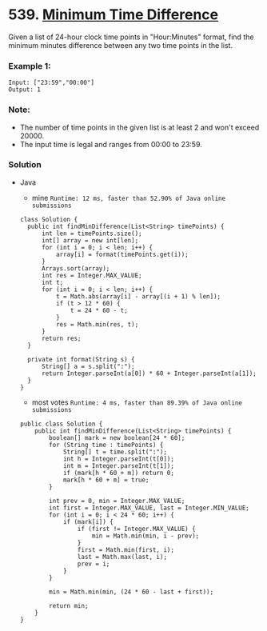# 539. [Minimum Time Difference](https://leetcode.com/problems/minimum-time-difference/)

Given a list of 24-hour clock time points in "Hour:Minutes" format, find the minimum minutes difference between any two time points in the list.

### Example 1:
    Input: ["23:59","00:00"]
    Output: 1

### Note:
* The number of time points in the given list is at least 2 and won't exceed 20000.
* The input time is legal and ranges from 00:00 to 23:59.

### Solution

* Java
    * mine `Runtime: 12 ms, faster than 52.90% of Java online submissions`
    ```
    class Solution {
      public int findMinDifference(List<String> timePoints) {
          int len = timePoints.size();
          int[] array = new int[len];
          for (int i = 0; i < len; i++) {
              array[i] = format(timePoints.get(i));
          }
          Arrays.sort(array);
          int res = Integer.MAX_VALUE;
          int t;
          for (int i = 0; i < len; i++) {
              t = Math.abs(array[i] - array[(i + 1) % len]);
              if (t > 12 * 60) {
                  t = 24 * 60 - t;
              }
              res = Math.min(res, t);
          }
          return res;
      }

      private int format(String s) {
          String[] a = s.split(":");
          return Integer.parseInt(a[0]) * 60 + Integer.parseInt(a[1]);
      }
    }
    ```
  
    * most votes `Runtime: 4 ms, faster than 89.39% of Java online submissions`
    ```
    public class Solution {
        public int findMinDifference(List<String> timePoints) {
            boolean[] mark = new boolean[24 * 60];
            for (String time : timePoints) {
                String[] t = time.split(":");
                int h = Integer.parseInt(t[0]);
                int m = Integer.parseInt(t[1]);
                if (mark[h * 60 + m]) return 0;
                mark[h * 60 + m] = true;
            }

            int prev = 0, min = Integer.MAX_VALUE;
            int first = Integer.MAX_VALUE, last = Integer.MIN_VALUE;
            for (int i = 0; i < 24 * 60; i++) {
                if (mark[i]) {
                    if (first != Integer.MAX_VALUE) {
                        min = Math.min(min, i - prev);
                    }
                    first = Math.min(first, i);
                    last = Math.max(last, i);
                    prev = i;
                }
            }

            min = Math.min(min, (24 * 60 - last + first));

            return min;
        }
    }
    ```
